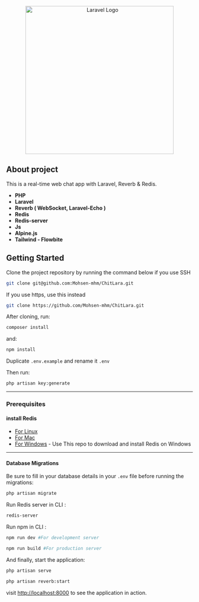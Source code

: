 <p align="center"><a href="https://mohsen.sbs" target="_blank"><img src="https://mohsen.sbs/storage/uploads/q3nLFnp0O1f7CPwFVh62Fgmlnlmvkmz6B11hDykv.png" width="400" alt="Laravel Logo"></a></p>

## About project

This is a real-time web chat app with Laravel, Reverb & Redis.

- **PHP**
- **Laravel**
- **Reverb ( WebSocket, Laravel-Echo )**
- **Redis**
- **Redis-server**
- **Js**
- **Alpine.js**
- **Tailwind - Flowbite**

## Getting Started

Clone the project repository by running the command below if you use SSH

```bash
git clone git@github.com:Mohsen-mhm/ChitLara.git
```

If you use https, use this instead

```bash
git clone https://github.com/Mohsen-mhm/ChitLara.git
```

After cloning, run:

```bash
composer install
```

and:

```bash
npm install
```

Duplicate `.env.example` and rename it `.env`

Then run:

```bash
php artisan key:generate
```

-------------------------

### Prerequisites

#### install Redis

- [For Linux](https://redis.io/docs/getting-started/installation/install-redis-on-linux/)
- [For Mac](https://redis.io/docs/getting-started/installation/install-redis-on-mac-os/)
- [For Windows](https://github.com/tporadowski/redis/releases) - Use This repo to download and install Redis on Windows

-------------------------

#### Database Migrations

Be sure to fill in your database details in your `.env` file before running the migrations:

```bash
php artisan migrate
```

Run Redis server in CLI :

```bash
redis-server
```

Run npm in CLI :

```bash
npm run dev #For development server
```
```bash
npm run build #For production server
```

And finally, start the application:

```bash
php artisan serve
```
```bash
php artisan reverb:start
```

visit [http://localhost:8000](http://localhost:8000) to see the application in action.
